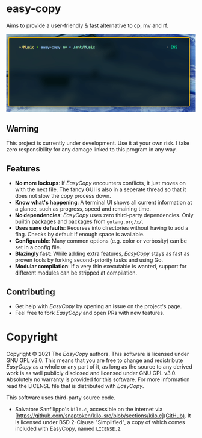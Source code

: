 # easy-copy
Aims to provide a user-friendly &amp; fast alternative to cp, mv and rf.

![gif of easy-copy moving a folder](./.github/docs/demo01.gif)

## Warning
This project is currently under development.
Use it at your own risk. I take zero responsibility for any damage linked to this program in any way.

## Features
 - **No more lockups**: If *EasyCopy* encounters conflicts, it just moves on with the next file. The fancy GUI is also in a seperate thread so that it does not slow the copy process down.
 - **Know what's happening**: A terminal UI shows all current information at a glance, such as progress, speed and remaining time.
 - **No dependencies**: *EasyCopy* uses zero third-party dependencies. Only builtin packages and packages from `golang.org/x/`.
 - **Uses sane defaults**: Recurses into directories without having to add a flag. Checks by default if enough space is available.
 - **Configurable**: Many common options (e.g. color or verbosity) can be set in a config file. 
 - **Blazingly fast**: While adding extra features, *EasyCopy* stays as fast as proven tools by forking second-priority tasks and using Go.
 - **Modular compilation**: If a very thin executable is wanted, support for different modules can be stripped at compilation.

## Contributing
 - Get help with *EasyCopy* by opening an issue on the project's page.
 - Feel free to fork *EasyCopy* and open PRs with new features.

# Copyright
Copyright &#169; 2021 The *EasyCopy* authors.
This software is licensed under GNU GPL v3.0.
This means that you are free to change and redistribute *EasyCopy* as a whole or any part of it, as long as the source to any derived work is as well publicly disclosed and licensed under GNU GPL v3.0.
Absolutely no warranty is provided for this software.
For more information read the LICENSE file that is distributed with *EasyCopy*.

This software uses third-party source code.
 - Salvatore Sanfilippo's `kilo.c`, accessible on the internet via [https://github.com/snaptoken/kilo-src/blob/sections/kilo.c](GitHub). It is licensed under BSD 2-Clause "Simplified", a copy of which comes included with EasyCopy, named `LICENSE.2`.
